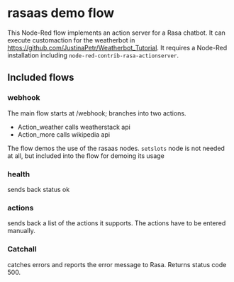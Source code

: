 
# rasaas demo flow

This Node-Red flow implements an action server for a Rasa chatbot. It can execute customaction for the weatherbot in  https://github.com/JustinaPetr/Weatherbot_Tutorial.
It requires a Node-Red installation including  ``node-red-contrib-rasa-actionserver``.
## Included flows
### webhook
The main flow starts at /webhook; branches into two actions.
- Action_weather calls weatherstack api
- Action_more calls wikipedia api

The flow demos the use of the rasaas nodes. ``setslots`` node is not needed at all, but included into the flow for demoing its usage

### health
sends back status ok

### actions
sends back a list of the actions it supports. The actions have to be entered manually.

### Catchall
catches errors and reports the error message to Rasa. Returns status code 500.